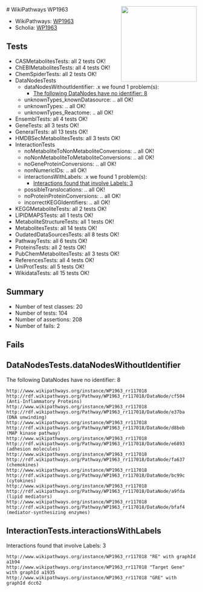 <img style="float: right; width: 200px" src="https://upload.wikimedia.org/wikipedia/commons/thumb/8/83/Wplogo_with_text_500.png/640px-Wplogo_with_text_500.png" />
# WikiPathways WP1963

* WikiPathways: [WP1963](https://wikipathways.org/pathways/WP1963)
* Scholia: [WP1963](https://scholia.toolforge.org/wikipathways/WP1963)
## Tests
* CASMetabolitesTests: all 2 tests OK!
* ChEBIMetabolitesTests: all 4 tests OK!
* ChemSpiderTests: all 2 tests OK!
* DataNodesTests
    * dataNodesWithoutIdentifier: .x we found 1 problem(s):
        * [The following DataNodes have no identifier: 8](#d2d32fa7)
    * unknownTypes_knownDatasource: .. all OK!
    * unknownTypes: .. all OK!
    * unknownTypes_Reactome: .. all OK!
* EnsemblTests: all 4 tests OK!
* GeneTests: all 3 tests OK!
* GeneralTests: all 13 tests OK!
* HMDBSecMetabolitesTests: all 3 tests OK!
* InteractionTests
    * noMetaboliteToNonMetaboliteConversions: .. all OK!
    * noNonMetaboliteToMetaboliteConversions: .. all OK!
    * noGeneProteinConversions: .. all OK!
    * nonNumericIDs: .. all OK!
    * interactionsWithLabels: .x we found 1 problem(s):
        * [Interactions found that involve Labels: 3](#630d267a)
    * possibleTranslocations: .. all OK!
    * noProteinProteinConversions: .. all OK!
    * incorrectKEGGIdentifiers: .. all OK!
* KEGGMetaboliteTests: all 2 tests OK!
* LIPIDMAPSTests: all 1 tests OK!
* MetaboliteStructureTests: all 1 tests OK!
* MetabolitesTests: all 14 tests OK!
* OudatedDataSourcesTests: all 8 tests OK!
* PathwayTests: all 6 tests OK!
* ProteinsTests: all 2 tests OK!
* PubChemMetabolitesTests: all 3 tests OK!
* ReferencesTests: all 4 tests OK!
* UniProtTests: all 5 tests OK!
* WikidataTests: all 15 tests OK!


## Summary

* Number of test classes: 20
* Number of tests: 104
* Number of assertions: 208
* Number of fails: 2

## Fails

<a name="d2d32fa7" />

## DataNodesTests.dataNodesWithoutIdentifier

The following DataNodes have no identifier: 8
```
http://www.wikipathways.org/instance/WP1963_rr117018 http://rdf.wikipathways.org/Pathway/WP1963_rr117018/DataNode/cf504 (Anti-Inflammatory Proteins)
http://www.wikipathways.org/instance/WP1963_rr117018 http://rdf.wikipathways.org/Pathway/WP1963_rr117018/DataNode/e37ba (DNA unwinding)
http://www.wikipathways.org/instance/WP1963_rr117018 http://rdf.wikipathways.org/Pathway/WP1963_rr117018/DataNode/d8beb (MAP kinase pathway)
http://www.wikipathways.org/instance/WP1963_rr117018 http://rdf.wikipathways.org/Pathway/WP1963_rr117018/DataNode/e6893 (adhesion molecules)
http://www.wikipathways.org/instance/WP1963_rr117018 http://rdf.wikipathways.org/Pathway/WP1963_rr117018/DataNode/fa637 (chemokines)
http://www.wikipathways.org/instance/WP1963_rr117018 http://rdf.wikipathways.org/Pathway/WP1963_rr117018/DataNode/bc99c (cytokines)
http://www.wikipathways.org/instance/WP1963_rr117018 http://rdf.wikipathways.org/Pathway/WP1963_rr117018/DataNode/a9fda (lipid mediators)
http://www.wikipathways.org/instance/WP1963_rr117018 http://rdf.wikipathways.org/Pathway/WP1963_rr117018/DataNode/bfaf4 (mediator-synthesizing enzymes)
```

<a name="630d267a" />

## InteractionTests.interactionsWithLabels

Interactions found that involve Labels: 3
```
http://www.wikipathways.org/instance/WP1963_rr117018 "RE" with graphId a1b94
http://www.wikipathways.org/instance/WP1963_rr117018 "Target Gene" with graphId a1935
http://www.wikipathways.org/instance/WP1963_rr117018 "GRE" with graphId dcc62
```


